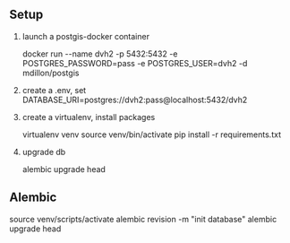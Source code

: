 
## Setup

1. launch a postgis-docker container

    docker run --name dvh2 -p 5432:5432 -e POSTGRES_PASSWORD=pass -e POSTGRES_USER=dvh2 -d mdillon/postgis

2. create a .env, set DATABASE_URI=postgres://dvh2:pass@localhost:5432/dvh2

3. create a virtualenv, install packages

    virtualenv venv
    source venv/bin/activate
    pip install -r requirements.txt

4. upgrade db
    
    alembic upgrade head

## Alembic

source venv/scripts/activate
alembic revision -m "init database"
alembic upgrade head


